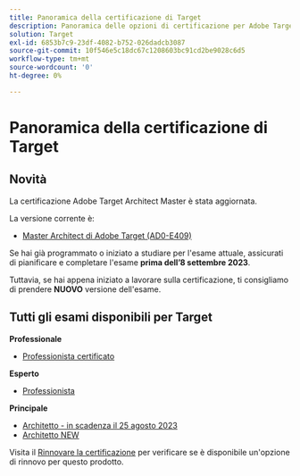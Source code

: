 ```yaml
---
title: Panoramica della certificazione di Target
description: Panoramica delle opzioni di certificazione per Adobe Target
solution: Target
exl-id: 6853b7c9-23df-4082-b752-026dadcb3087
source-git-commit: 10f546e5c18dc67c1208603bc91cd2be9028c6d5
workflow-type: tm+mt
source-wordcount: '0'
ht-degree: 0%

---
```


# Panoramica della certificazione di Target

## Novità

La certificazione Adobe Target Architect Master è stata aggiornata.

La versione corrente è:

* [Master Architect di Adobe Target (AD0-E409)](/help/certifications/at/at-m-architect.md)

Se hai già programmato o iniziato a studiare per l&#39;esame attuale, assicurati di pianificare e completare l&#39;esame **prima dell’8 settembre 2023**.

Tuttavia, se hai appena iniziato a lavorare sulla certificazione, ti consigliamo di prendere **NUOVO** versione dell&#39;esame.

## Tutti gli esami disponibili per Target

**Professionale**

* [Professionista certificato](/help/certifications/at/at-p-business.md) <!--AD0-E408-->

**Esperto**

* [Professionista](/help/certifications/at/at-e-business.md) <!--AD0-E406-->

**Principale**

* [Architetto - in scadenza il 25 agosto 2023](/help/certifications/at/at-m-architect.md) <!--AD0-E407-->
* [Architetto NEW](/help/certifications/at/at-m-architect0623.md) <!--AD0-E409-->

Visita il [Rinnovare la certificazione](/help/certifications/renew.md) per verificare se è disponibile un&#39;opzione di rinnovo per questo prodotto.
